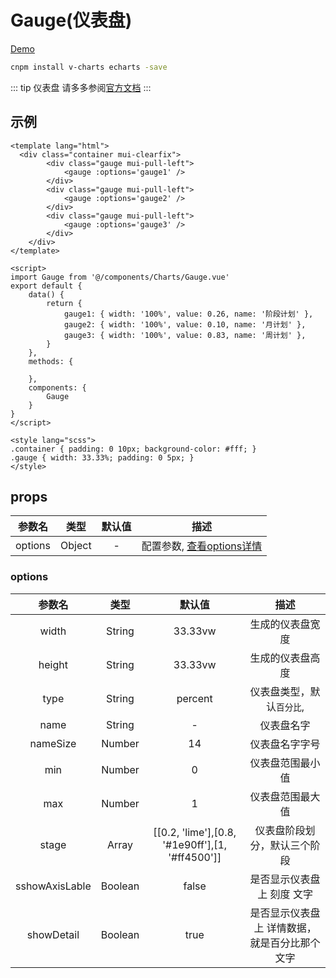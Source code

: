 # Gauge(仪表盘)
[Demo](https://watasi.cn/infozx_api/dist/#/gauge)

```bash
cnpm install v-charts echarts -save
```
::: tip 仪表盘
请多多参阅[官方文档](https://v-charts.js.org/#/)
:::

## 示例
```vue{16}
<template lang="html">
  <div class="container mui-clearfix">
		<div class="gauge mui-pull-left">
			<gauge :options='gauge1' />
		</div>
		<div class="gauge mui-pull-left">
			<gauge :options='gauge2' />
		</div>
		<div class="gauge mui-pull-left">
			<gauge :options='gauge3' />
		</div>
	</div>
</template>

<script>
import Gauge from '@/components/Charts/Gauge.vue'
export default {
	data() {
		return {
			gauge1: { width: '100%', value: 0.26, name: '阶段计划' },
			gauge2: { width: '100%', value: 0.10, name: '月计划' },
			gauge3: { width: '100%', value: 0.83, name: '周计划' },
		}
	},
	methods: {
		
	},
	components: {
		Gauge
	}
}
</script>

<style lang="scss">
.container { padding: 0 10px; background-color: #fff; }
.gauge { width: 33.33%; padding: 0 5px; }
</style>
```

## props
|参数名|类型|默认值|描述|
|:---:|:---:|:---:|:---:|
|options|Object|-|配置参数, [查看options详情](#options)|

### options
|参数名|类型|默认值|描述|
|:---:|:---:|:---:|:---:|
|width|String|33.33vw|生成的仪表盘宽度|
|height|String|33.33vw|生成的仪表盘高度|
|type|String|percent|仪表盘类型，默认`百分比`,|
|name|String|-|仪表盘名字|
|nameSize|Number|14|仪表盘名字字号|
|min|Number|0|仪表盘范围最小值|
|max|Number|1|仪表盘范围最大值|
|stage|Array|[[0.2, 'lime'],[0.8, '#1e90ff'],[1, '#ff4500']]|仪表盘阶段划分，默认三个阶段|
|sshowAxisLable|Boolean|false|是否显示仪表盘上 刻度 文字|
|showDetail|Boolean|true|是否显示仪表盘上 详情数据，就是百分比那个 文字|

